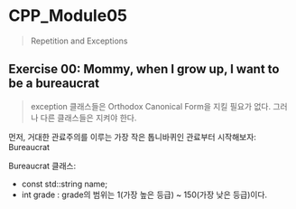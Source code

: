 # CPP_Module05
> Repetition and Exceptions

## Exercise 00: Mommy, when I grow up, I want to be a bureaucrat

> exception 클래스들은 Orthodox Canonical Form을 지킬 필요가 없다. 그러나 다른 클래스들은 지켜야 한다.

먼저, 거대한 관료주의를 이루는 가장 작은 톱니바퀴인 관료부터 시작해보자: Bureaucrat

Bureaucrat 클래스:
- const std::string name;
- int   grade
    : grade의 범위는 1(가장 높은 등급) ~ 150(가장 낮은 등급)이다.